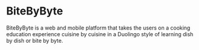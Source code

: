 # BiteByByte
BiteByByte is a web and mobile platform that takes the users on a cooking education experience cuisine by cuisine in a Duolingo style of learning dish by dish or bite by byte. 
